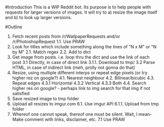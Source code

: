 #Introduction
This is a WIP Reddit bot. Its purpose is to help people with requests for larger versions of images. It will try to a) resize the image itself and b) to look up larger versions.

#Outline
1. Fetch recent posts from /r/WallpaperRequests and/or /r/PhotoshopRequest
	1.1. Use PRAW
2. Look for titles which include something along the lines of "N x M" or "N by M"
	2.1. Match regex
	2.2. Add to dict
3. Get image from posts. i.e. loop thru the dict and use the link of each post
	3.1 Directly, in case of direct link
		3.1.1. Download to tmp/
	3.2 Parse HTML, in case of indirect link (meh, prolly not gonna do that)
4. Resize, using multiple different interps or repeat edge pixels (or try higher rez on google?)
	4.1. Nearest neighbour
	4.2. Bilinear/bicubic
	4.3. Repeat edges
		4.3.1 Horizontal
		4.3.2 Vertical
		4.3.3 Both
	4.4. Search higher res on google? - perhaps link to img search for that img if not satisfied
5. Save resized image to tmp folder
6. Upload all resizes to imgur.com
	6.1. Use imgur API
		6.1.1. Upload from tmp folder
7. Whereof one cannot speak, thereof one must be silent. Wait, I mean- Make comment with links, disclaimer, etc.
	7.1 Use PRAW